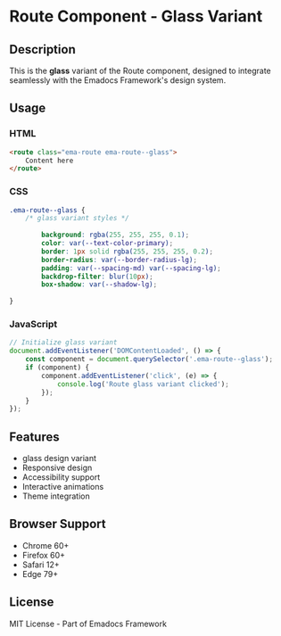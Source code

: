 # Route Component - Glass Variant

## Description
This is the **glass** variant of the Route component, designed to integrate seamlessly with the Emadocs Framework's design system.

## Usage

### HTML
```html
<route class="ema-route ema-route--glass">
    Content here
</route>
```

### CSS
```css
.ema-route--glass {
    /* glass variant styles */
    
        background: rgba(255, 255, 255, 0.1);
        color: var(--text-color-primary);
        border: 1px solid rgba(255, 255, 255, 0.2);
        border-radius: var(--border-radius-lg);
        padding: var(--spacing-md) var(--spacing-lg);
        backdrop-filter: blur(10px);
        box-shadow: var(--shadow-lg);
    
}
```

### JavaScript
```javascript
// Initialize glass variant
document.addEventListener('DOMContentLoaded', () => {
    const component = document.querySelector('.ema-route--glass');
    if (component) {
        component.addEventListener('click', (e) => {
            console.log('Route glass variant clicked');
        });
    }
});
```

## Features
- glass design variant
- Responsive design
- Accessibility support
- Interactive animations
- Theme integration

## Browser Support
- Chrome 60+
- Firefox 60+
- Safari 12+
- Edge 79+

## License
MIT License - Part of Emadocs Framework
